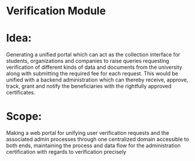 # Verification Module

# Idea:
Generating a unified portal which can act as the collection interface for students,
organizations and companies to raise queries requesting verification of different kinds of
data and documents from the university along with submitting the required fee for each
request. This would be unified with a backend administration which can thereby receive,
approve, track, grant and notify the beneficiaries with the rightfully approved certificates.



# Scope:
Making a web portal for unifying user verification requests and the associated admin
processes through one centralized domain accessible to both ends, maintaining the
process and data flow for the administration certification with regards to verification
precisely
